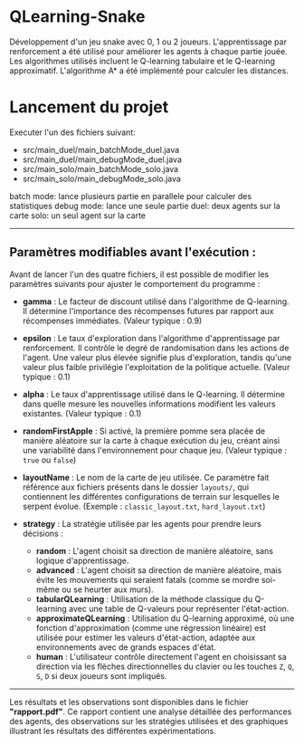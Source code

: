 # QLearning-Snake

Développement d'un jeu snake avec 0, 1 ou 2 joueurs. L'apprentissage par renforcement a été utilisé pour améliorer les agents à chaque partie jouée. Les algorithmes utilisés incluent le Q-learning tabulaire et le Q-learning approximatif. L'algorithme A* a été implémenté pour calculer les distances.

# Lancement du projet

Executer l'un des fichiers suivant:
- src/main_duel/main_batchMode_duel.java
- src/main_duel/main_debugMode_duel.java
- src/main_solo/main_batchMode_solo.java
- src/main_solo/main_debugMode_solo.java

batch mode: lance plusieurs partie en parallele pour calculer des statistiques
debug mode: lance une seule partie
duel: deux agents sur la carte 
solo: un seul agent sur la carte

---

## Paramètres modifiables avant l'exécution :

Avant de lancer l'un des quatre fichiers, il est possible de modifier les paramètres suivants pour ajuster le comportement du programme :

- **gamma** : Le facteur de discount utilisé dans l'algorithme de Q-learning. Il détermine l'importance des récompenses futures par rapport aux récompenses immédiates. (Valeur typique : 0.9)

- **epsilon** : Le taux d'exploration dans l'algorithme d'apprentissage par renforcement. Il contrôle le degré de randomisation dans les actions de l'agent. Une valeur plus élevée signifie plus d'exploration, tandis qu'une valeur plus faible privilégie l'exploitation de la politique actuelle. (Valeur typique : 0.1)

- **alpha** : Le taux d'apprentissage utilisé dans le Q-learning. Il détermine dans quelle mesure les nouvelles informations modifient les valeurs existantes. (Valeur typique : 0.1)

- **randomFirstApple** : Si activé, la première pomme sera placée de manière aléatoire sur la carte à chaque exécution du jeu, créant ainsi une variabilité dans l'environnement pour chaque jeu. (Valeur typique : `true` ou `false`)

- **layoutName** : Le nom de la carte de jeu utilisée. Ce paramètre fait référence aux fichiers présents dans le dossier `layouts/`, qui contiennent les différentes configurations de terrain sur lesquelles le serpent évolue. (Exemple : `classic_layout.txt`, `hard_layout.txt`)

- **strategy** : La stratégie utilisée par les agents pour prendre leurs décisions :
  - **random** : L'agent choisit sa direction de manière aléatoire, sans logique d'apprentissage.
  - **advanced** : L'agent choisit sa direction de manière aléatoire, mais évite les mouvements qui seraient fatals (comme se mordre soi-même ou se heurter aux murs).
  - **tabularQLearning** : Utilisation de la méthode classique du Q-learning avec une table de Q-valeurs pour représenter l'état-action.
  - **approximateQLearning** : Utilisation du Q-learning approximé, où une fonction d'approximation (comme une régression linéaire) est utilisée pour estimer les valeurs d'état-action, adaptée aux environnements avec de grands espaces d'état.
  - **human** : L'utilisateur contrôle directement l'agent en choisissant sa direction via les flèches directionnelles du clavier ou les touches `Z`, `Q`, `S`, `D` si deux joueurs sont impliqués.

---

Les résultats et les observations sont disponibles dans le fichier **"rapport.pdf"**. Ce rapport contient une analyse détaillée des performances des agents, des observations sur les stratégies utilisées et des graphiques illustrant les résultats des différentes expérimentations.
